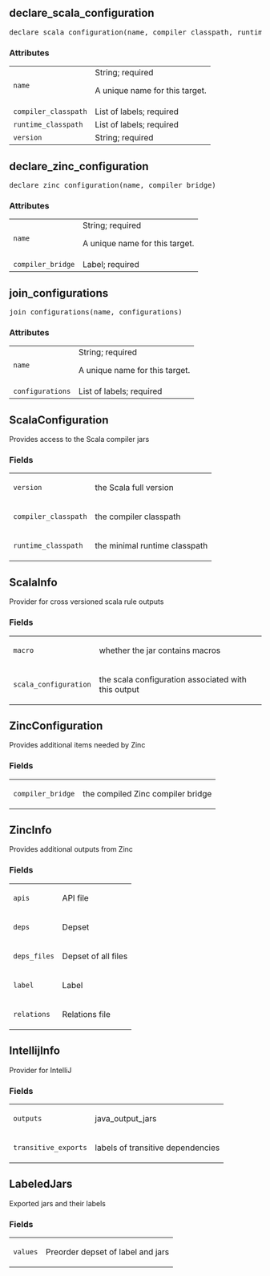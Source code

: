 <a name="#declare_scala_configuration"></a>
## declare_scala_configuration

<pre>
declare_scala_configuration(name, compiler_classpath, runtime_classpath, version)
</pre>



### Attributes

<table class="params-table">
  <colgroup>
    <col class="col-param" />
    <col class="col-description" />
  </colgroup>
  <tbody>
    <tr id="#declare_scala_configuration_name">
      <td><code>name</code></td>
      <td>
        String; required
        <p>
          A unique name for this target.
        </p>
      </td>
    </tr>
    <tr id="#declare_scala_configuration_compiler_classpath">
      <td><code>compiler_classpath</code></td>
      <td>
        List of labels; required
      </td>
    </tr>
    <tr id="#declare_scala_configuration_runtime_classpath">
      <td><code>runtime_classpath</code></td>
      <td>
        List of labels; required
      </td>
    </tr>
    <tr id="#declare_scala_configuration_version">
      <td><code>version</code></td>
      <td>
        String; required
      </td>
    </tr>
  </tbody>
</table>


<a name="#declare_zinc_configuration"></a>
## declare_zinc_configuration

<pre>
declare_zinc_configuration(name, compiler_bridge)
</pre>



### Attributes

<table class="params-table">
  <colgroup>
    <col class="col-param" />
    <col class="col-description" />
  </colgroup>
  <tbody>
    <tr id="#declare_zinc_configuration_name">
      <td><code>name</code></td>
      <td>
        String; required
        <p>
          A unique name for this target.
        </p>
      </td>
    </tr>
    <tr id="#declare_zinc_configuration_compiler_bridge">
      <td><code>compiler_bridge</code></td>
      <td>
        Label; required
      </td>
    </tr>
  </tbody>
</table>


<a name="#join_configurations"></a>
## join_configurations

<pre>
join_configurations(name, configurations)
</pre>



### Attributes

<table class="params-table">
  <colgroup>
    <col class="col-param" />
    <col class="col-description" />
  </colgroup>
  <tbody>
    <tr id="#join_configurations_name">
      <td><code>name</code></td>
      <td>
        String; required
        <p>
          A unique name for this target.
        </p>
      </td>
    </tr>
    <tr id="#join_configurations_configurations">
      <td><code>configurations</code></td>
      <td>
        List of labels; required
      </td>
    </tr>
  </tbody>
</table>


<a name="#ScalaConfiguration"></a>
## ScalaConfiguration

Provides access to the Scala compiler jars

### Fields

<table class="params-table">
  <colgroup>
    <col class="col-param" />
    <col class="col-description" />
  </colgroup>
  <tbody>
    <tr id="#ScalaConfiguration_version">
      <td><code>version</code></td>
      <td>
        <p>the Scala full version</p>
      </td>
    </tr>
    <tr id="#ScalaConfiguration_compiler_classpath">
      <td><code>compiler_classpath</code></td>
      <td>
        <p>the compiler classpath</p>
      </td>
    </tr>
    <tr id="#ScalaConfiguration_runtime_classpath">
      <td><code>runtime_classpath</code></td>
      <td>
        <p>the minimal runtime classpath</p>
      </td>
    </tr>
  </tbody>
</table>


<a name="#ScalaInfo"></a>
## ScalaInfo

Provider for cross versioned scala rule outputs

### Fields

<table class="params-table">
  <colgroup>
    <col class="col-param" />
    <col class="col-description" />
  </colgroup>
  <tbody>
    <tr id="#ScalaInfo_macro">
      <td><code>macro</code></td>
      <td>
        <p>whether the jar contains macros</p>
      </td>
    </tr>
    <tr id="#ScalaInfo_scala_configuration">
      <td><code>scala_configuration</code></td>
      <td>
        <p>the scala configuration associated with this output</p>
      </td>
    </tr>
  </tbody>
</table>


<a name="#ZincConfiguration"></a>
## ZincConfiguration

Provides additional items needed by Zinc

### Fields

<table class="params-table">
  <colgroup>
    <col class="col-param" />
    <col class="col-description" />
  </colgroup>
  <tbody>
    <tr id="#ZincConfiguration_compiler_bridge">
      <td><code>compiler_bridge</code></td>
      <td>
        <p>the compiled Zinc compiler bridge</p>
      </td>
    </tr>
  </tbody>
</table>


<a name="#ZincInfo"></a>
## ZincInfo

Provides additional outputs from Zinc

### Fields

<table class="params-table">
  <colgroup>
    <col class="col-param" />
    <col class="col-description" />
  </colgroup>
  <tbody>
    <tr id="#ZincInfo_apis">
      <td><code>apis</code></td>
      <td>
        <p>API file</p>
      </td>
    </tr>
    <tr id="#ZincInfo_deps">
      <td><code>deps</code></td>
      <td>
        <p>Depset</p>
      </td>
    </tr>
    <tr id="#ZincInfo_deps_files">
      <td><code>deps_files</code></td>
      <td>
        <p>Depset of all files</p>
      </td>
    </tr>
    <tr id="#ZincInfo_label">
      <td><code>label</code></td>
      <td>
        <p>Label</p>
      </td>
    </tr>
    <tr id="#ZincInfo_relations">
      <td><code>relations</code></td>
      <td>
        <p>Relations file</p>
      </td>
    </tr>
  </tbody>
</table>


<a name="#IntellijInfo"></a>
## IntellijInfo

Provider for IntelliJ

### Fields

<table class="params-table">
  <colgroup>
    <col class="col-param" />
    <col class="col-description" />
  </colgroup>
  <tbody>
    <tr id="#IntellijInfo_outputs">
      <td><code>outputs</code></td>
      <td>
        <p>java_output_jars</p>
      </td>
    </tr>
    <tr id="#IntellijInfo_transitive_exports">
      <td><code>transitive_exports</code></td>
      <td>
        <p>labels of transitive dependencies</p>
      </td>
    </tr>
  </tbody>
</table>


<a name="#LabeledJars"></a>
## LabeledJars

Exported jars and their labels

### Fields

<table class="params-table">
  <colgroup>
    <col class="col-param" />
    <col class="col-description" />
  </colgroup>
  <tbody>
    <tr id="#LabeledJars_values">
      <td><code>values</code></td>
      <td>
        <p>Preorder depset of label and jars</p>
      </td>
    </tr>
  </tbody>
</table>


